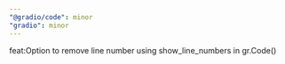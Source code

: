 ```yaml
---
"@gradio/code": minor
"gradio": minor
---
```


feat:Option to remove line number using show_line_numbers in gr.Code()
